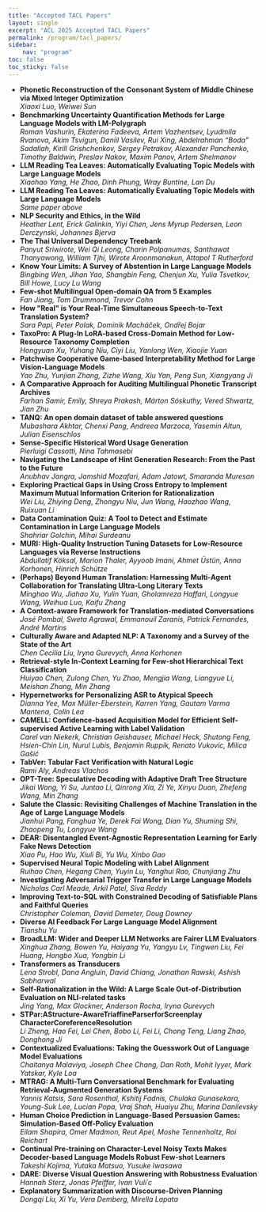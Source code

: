 ```yaml
---
title: "Accepted TACL Papers"
layout: single
excerpt: "ACL 2025 Accepted TACL Papers"
permalink: /program/tacl_papers/
sidebar:
    nav: "program"
toc: false
toc_sticky: false
---
```


* **Phonetic Reconstruction of the Consonant System of Middle Chinese via Mixed Integer Optimization**<br>*Xiaoxi Luo, Weiwei Sun*
* **Benchmarking Uncertainty Quantification Methods for Large Language Models with LM-Polygraph**<br>*Roman Vashurin, Ekaterina Fadeeva, Artem Vazhentsev, Lyudmila Rvanova, Akim Tsvigun, Daniil Vasilev, Rui Xing, Abdelrahman “Boda” Sadallah, Kirill Grishchenkov, Sergey Petrakov, Alexander Panchenko, Timothy Baldwin, Preslav Nakov, Maxim Panov, Artem Shelmanov*
* **LLM Reading Tea Leaves: Automatically Evaluating Topic Models with Large Language Models**<br>*Xiaohao Yang, He Zhao, Dinh Phung, Wray Buntine, Lan Du*
* **LLM Reading Tea Leaves: Automatically Evaluating Topic Models with Large Language Models**<br>*Same paper above*
* **NLP Security and Ethics, in the Wild**<br>*Heather Lent, Erick Galinkin, Yiyi Chen, Jens Myrup Pedersen, Leon Derczynski, Johannes Bjerva*
* **The Thai Universal Dependency Treebank**<br>*Panyut Sriwirote, Wei Qi Leong, Charin Polpanumas, Santhawat Thanyawong, William Tjhi, Wirote Aroonmanakun, Attapol T  Rutherford*
* **Know Your Limits: A Survey of Abstention in Large Language Models**<br>*Bingbing Wen, Jihan Yao, Shangbin Feng, Chenjun Xu, Yulia Tsvetkov, Bill Howe, Lucy Lu Wang*
* **Few-shot Multilingual Open-domain QA from 5 Examples**<br>*Fan Jiang, Tom Drummond, Trevor Cohn*
* **How "Real" is Your Real-Time Simultaneous Speech-to-Text Translation System?**<br>*Sara Papi, Peter Polak, Dominik Macháček, Ondřej Bojar*
* **TaxoPro: A Plug-In LoRA-based Cross-Domain Method for Low-Resource Taxonomy Completion**<br>*Hongyuan Xu, Yuhang Niu, Ciyi Liu, Yanlong Wen, Xiaojie Yuan*
* **Patchwise Cooperative Game-based Interpretability Method for Large Vision-Language Models**<br>*Yao Zhu, Yunjian Zhang, Zizhe Wang, Xiu Yan, Peng Sun, Xiangyang Ji*
* **A Comparative Approach for Auditing Multilingual Phonetic Transcript Archives**<br>*Farhan Samir, Emily, Shreya Prakash, Márton Sóskuthy, Vered Shwartz, Jian Zhu*
* **TANQ: An open domain dataset of table answered questions**<br>*Mubashara Akhtar, Chenxi Pang, Andreea Marzoca, Yasemin Altun, Julian Eisenschlos*
* **Sense-Specific Historical Word Usage Generation**<br>*Pierluigi Cassotti, Nina Tahmasebi*
* **Navigating the Landscape of Hint Generation Research: From the Past to the Future**<br>*Anubhav Jangra, Jamshid Mozafari, Adam Jatowt, Smaranda Muresan*
* **Exploring Practical Gaps in Using Cross Entropy to Implement Maximum Mutual Information Criterion for Rationalization**<br>*Wei Liu, Zhiying Deng, Zhongyu Niu, Jun Wang, Haozhao Wang, Ruixuan Li*
* **Data Contamination Quiz: A Tool to Detect and Estimate Contamination in Large Language Models**<br>*Shahriar Golchin, Mihai Surdeanu*
* **MURI: High-Quality Instruction Tuning Datasets for Low-Resource Languages via Reverse Instructions**<br>*Abdullatif Köksal, Marion Thaler, Ayyoob Imani, Ahmet Üstün, Anna Korhonen, Hinrich Schütze*
* **(Perhaps) Beyond Human Translation: Harnessing Multi-Agent Collaboration for Translating Ultra-Long Literary Texts**<br>*Minghao Wu, Jiahao Xu, Yulin Yuan, Gholamreza Haffari, Longyue Wang, Weihua Luo, Kaifu Zhang*
* **A Context-aware Framework for Translation-mediated Conversations**<br>*José Pombal, Sweta Agrawal, Emmanouil Zaranis, Patrick Fernandes, André Martins*
* **Culturally Aware and Adapted NLP: A Taxonomy and a Survey of the State of the Art**<br>*Chen Cecilia Liu, Iryna Gurevych, Anna Korhonen*
* **Retrieval-style In-Context Learning for Few-shot Hierarchical Text Classification**<br>*Huiyao Chen, Zulong Chen, Yu Zhao, Mengjia Wang, Liangyue Li, Meishan Zhang, Min Zhang*
* **Hypernetworks for Personalizing ASR to Atypical Speech**<br>*Dianna Yee, Max Müller-Eberstein, Karren Yang, Gautam Varma Mantena, Colin Lea*
* **CAMELL: Confidence-based Acquisition Model for Efficient Self-supervised Active Learning with Label Validation**<br>*Carel van Niekerk, Christian Geishauser, Michael Heck, Shutong Feng, Hsien-Chin Lin, Nurul Lubis, Benjamin Ruppik, Renato Vukovic, Milica Gašić*
* **TabVer: Tabular Fact Verification with Natural Logic**<br>*Rami Aly, Andreas Vlachos*
* **OPT-Tree: Speculative Decoding with Adaptive Draft Tree Structure**<br>*Jikai Wang, Yi Su, Juntao Li, Qinrong Xia, Zi Ye, Xinyu Duan, Zhefeng Wang, Min Zhang*
* **Salute the Classic: Revisiting Challenges of Machine Translation in the Age of Large Language Models**<br>*Jianhui Pang, Fanghua Ye, Derek Fai Wong, Dian Yu, Shuming Shi, Zhaopeng Tu, Longyue Wang*
* **DEAR: Disentangled Event-Agnostic Representation Learning for Early Fake News Detection**<br>*Xiao Pu, Hao Wu, Xiuli Bi, Yu Wu, Xinbo Gao*
* **Supervised Neural Topic Modeling with Label Alignment**<br>*Ruihao Chen, Hegang Chen, Yuyin Lu, Yanghui Rao, Chunjiang Zhu*
* **Investigating Adversarial Trigger Transfer in Large Language Models**<br>*Nicholas Carl Meade, Arkil Patel, Siva Reddy*
* **Improving Text-to-SQL with Constrained Decoding of Satisfiable Plans and Faithful Queries**<br>*Christopher Coleman, David Demeter, Doug Downey*
* **Diverse AI Feedback For Large Language Model Alignment**<br>*Tianshu Yu*
* **BroadLLM: Wider and Deeper LLM Networks are Fairer LLM Evaluators**<br>*Xinghua Zhang, Bowen Yu, Haiyang Yu, Yangyu Lv, Tingwen Liu, Fei Huang, Hongbo Xua, Yongbin Li*
* **Transformers as Transducers**<br>*Lena Strobl, Dana Angluin, David Chiang, Jonathan Rawski, Ashish Sabharwal*
* **Self-Rationalization in the Wild: A Large Scale Out-of-Distribution Evaluation on NLI-related tasks**<br>*Jing Yang, Max Glockner, Anderson Rocha, Iryna Gurevych*
* **STPar:AStructure-AwareTriaffineParserforScreenplay CharacterCoreferenceResolution**<br>*Li Zheng, Hao Fei, Lei Chen, Bobo Li, Fei Li, Chong Teng, Liang Zhao, Donghong Ji*
* **Contextualized Evaluations: Taking the Guesswork Out of Language Model Evaluations**<br>*Chaitanya Malaviya, Joseph Chee Chang, Dan Roth, Mohit Iyyer, Mark Yatskar, Kyle Loa*
* **MTRAG: A Multi-Turn Conversational Benchmark for Evaluating Retrieval-Augmented Generation Systems**<br>*Yannis Katsis, Sara Rosenthal, Kshitij Fadnis, Chulaka Gunasekara, Young-Suk Lee, Lucian Popa, Vraj Shah, Huaiyu Zhu, Marina Danilevsky*
* **Human Choice Prediction in Language-Based Persuasion Games: Simulation-Based Off-Policy Evaluation**<br>*Eilam Shapira, Omer Madmon, Reut Apel, Moshe Tennenholtz, Roi Reichart*
* **Continual Pre-training on Character-Level Noisy Texts Makes Decoder-based Language Models Robust Few-shot Learners**<br>*Takeshi Kojima, Yutaka Matsuo, Yusuke Iwasawa*
* **DARE: Diverse Visual Question Answering with Robustness Evaluation**<br>*Hannah Sterz, Jonas Pfeiffer, Ivan Vuli´c*
* **Explanatory Summarization with Discourse-Driven Planning**<br>*Dongqi Liu, Xi Yu, Vera Demberg, Mirella Lapata*
